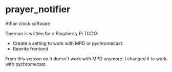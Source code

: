 # prayer_notifier
Athan clock software

Daemon is written for a Raspberry Pi
TODO:
- Create a setting to work with MPD or pychromecast.
- Rewrite frontend

From this version on it doesn't work with MPD anymore.
I changed it to work with pychromecast.